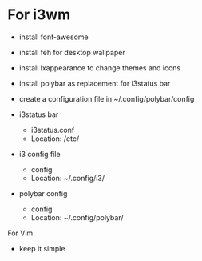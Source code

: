 # For i3wm

- install font-awesome

- install feh for desktop wallpaper
- install lxappearance to change themes and icons
- install polybar as replacement for i3status bar
- create a configuration file in ~/.config/polybar/config

- i3status bar
  - i3status.conf
  - Location: /etc/
  
- i3 config file
  - config
  - Location: ~/.config/i3/
  
- polybar config
  - config
  - Location: ~/.config/polybar/

For Vim
- keep it simple
